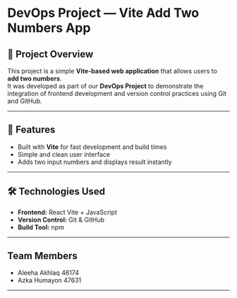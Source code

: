 # DevOps Project — Vite Add Two Numbers App

## 🧮 Project Overview
This project is a simple **Vite-based web application** that allows users to **add two numbers**.  
It was developed as part of our **DevOps Project** to demonstrate the integration of frontend development and version control practices using Git and GitHub.

---

## 🚀 Features
- Built with **Vite** for fast development and build times  
- Simple and clean user interface  
- Adds two input numbers and displays result instantly  

---

## 🛠️ Technologies Used
- **Frontend:** React Vite + JavaScript  
- **Version Control:** Git & GitHub  
- **Build Tool:** npm  

---

## Team Members

- Aleeha Akhlaq 46174
- Azka Humayon 47631 

---


